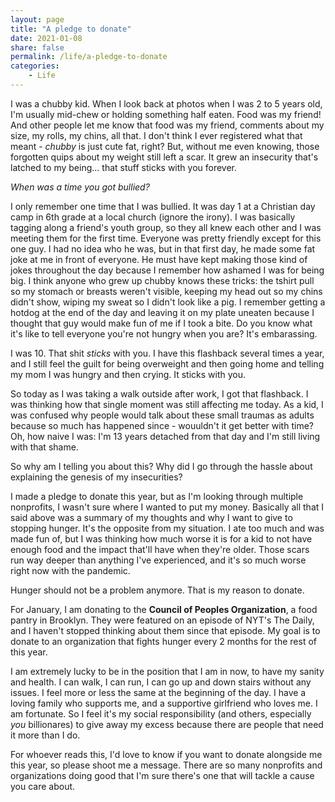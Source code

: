 ```yaml
---
layout: page
title: "A pledge to donate"
date: 2021-01-08
share: false
permalink: /life/a-pledge-to-donate
categories:
    - Life
---
```


I was a chubby kid. When I look back at photos when I was 2 to 5 years old, I'm usually mid-chew or holding something half eaten. Food was my friend! And other people let me know that food was my friend, comments about my size, my rolls, my chins, all that. I don't think I ever registered what that meant - *chubby* is just cute fat, right? But, without me even knowing, those forgotten quips about my weight still left a scar. It grew an insecurity that's latched to my being... that stuff sticks with you forever. 

*When was a time you got bullied?*

I only remember one time that I was bullied. It was day 1 at a Christian day camp in 6th grade at a local church (ignore the irony). I was basically tagging along a friend's youth group, so they all knew each other and I was meeting them for the first time. Everyone was pretty friendly except for this one guy. I had no idea who he was, but in that first day, he made some fat joke at me in front of everyone. He must have kept making those kind of jokes throughout the day because I remember how ashamed I was for being big. I think anyone who grew up chubby knows these tricks: the tshirt pull so my stomach or breasts weren't visible, keeping my head out so my chins didn't show, wiping my sweat so I didn't look like a pig. I remember getting a hotdog at the end of the day and leaving it on my plate uneaten because I thought that guy would make fun of me if I took a bite. Do you know what it's like to tell everyone you're not hungry when you are? It's embarassing.

I was 10. That shit *sticks* with you. I have this flashback several times a year, and I still feel the guilt for being overweight and then going home and telling my mom I was hungry and then crying. It sticks with you. 

So today as I was taking a walk outside after work, I got that flashback. I was thinking how that single moment was still affecting me today. As a kid, I was confused why people would talk about these small traumas as adults because so much has happened since - wouuldn't it get better with time? Oh, how naive I was: I'm 13 years detached from that day and I'm still living with that shame.

So why am I telling you about this? Why did I go through the hassle about explaining the genesis of my insecurities? 

I made a pledge to donate this year, but as I'm looking through multiple nonprofits, I wasn't sure where I wanted to put my money. Basically all that I said above was a summary of my thoughts and why I want to give to stopping hunger. It's the opposite from my situation. I ate too much and was made fun of, but I was thinking how much worse it is for a kid to not have enough food and the impact that'll have when they're older. Those scars run way deeper than anything I've experienced, and it's so much worse right now with the pandemic. 

Hunger should not be a problem anymore. That is my reason to donate. 

For January, I am donating to the **Council of Peoples Organization**, a food pantry in Brooklyn. They were featured on an episode of NYT's The Daily, and I haven't stopped thinking about them since that episode. My goal is to donate to an organization that fights hunger every 2 months for the rest of this year. 

I am extremely lucky to be in the position that I am in now, to have my sanity and health. I can walk, I can run, I can go up and down stairs without any issues. I feel more or less the same at the beginning of the day. I have a loving family who supports me, and a supportive girlfriend who loves me. I am fortunate. So I feel it's my social responsibility (and others, especially *you* billionares) to give away my excess because there are people that need it more than I do. 

For whoever reads this, I'd love to know if you want to donate alongside me this year, so please shoot me a message. There are so many nonprofits and organizations doing good that I'm sure there's one that will tackle a cause you care about.